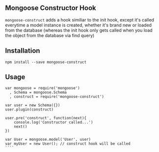 ## Mongoose Constructor Hook

`mongoose-construct` adds a hook similiar to the init hook, except it's called everytime a model instance is created, whether it's brand new or loaded from the database (whereas the init hook only gets called when you load the object from the database via  find query)

## Installation
`npm install --save mongoose-construct`

## Usage
`````
var mongoose = require('mongoose')
  , Schema = mongoose.Schema
  , construct = require('mongoose-construct')

var user = new Schema({})
user.plugin(construct)

user.pre('construct', function(next){
	console.log('Constructor called...')
	next()
})

var User = mongoose.model('User', user)
var myUser = new User(); // construct hook will be called
````

